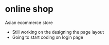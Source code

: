 # online shop

Asian ecommerce store

- Still working on the designing the page layout
- Going to start coding on login page
